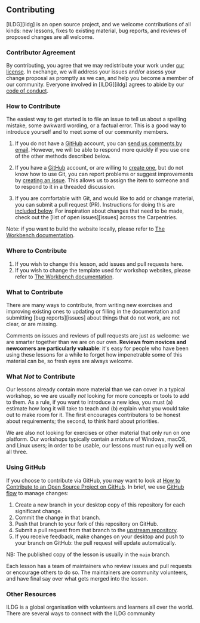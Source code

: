 ## Contributing

[ILDG][ildg] is an open source project,
and we welcome contributions of all kinds:
new lessons,
fixes to
existing material, bug reports, and reviews of proposed changes are all
welcome.

### Contributor Agreement

By contributing, you agree that we may redistribute your work under [our
license](LICENSE.md). In exchange, we will address your issues and/or assess
your change proposal as promptly as we can, and help you become a member of our
community. Everyone involved in [ILDG][ildg] agrees to abide by
our [code of conduct](CODE_OF_CONDUCT.md).

### How to Contribute

The easiest way to get started is to file an issue to tell us about a spelling
mistake, some awkward wording, or a factual error. This is a good way to
introduce yourself and to meet some of our community members.

1. If you do not have a [GitHub][github] account, you can [send us comments by
   email][contact]. However, we will be able to respond more quickly if you use
   one of the other methods described below.

2. If you have a [GitHub][github] account, or are willing to [create
   one][github-join], but do not know how to use Git, you can report problems
   or suggest improvements by [creating an issue][repo-issues]. This allows us
   to assign the item to someone and to respond to it in a threaded discussion.

3. If you are comfortable with Git, and would like to add or change material,
   you can submit a pull request (PR). Instructions for doing this are
   [included below](#using-github). For inspiration about changes that need to
   be made, check out the [list of open issues][issues] across the Carpentries.

Note: if you want to build the website locally, please refer to [The Workbench
documentation][template-doc].

### Where to Contribute

1. If you wish to change this lesson, add issues and pull requests here.
2. If you wish to change the template used for workshop websites, please refer
   to [The Workbench documentation][template-doc].


### What to Contribute

There are many ways to contribute, from writing new exercises and improving
existing ones to updating or filling in the documentation and submitting [bug
reports][issues] about things that do not work, are not clear, or are missing.

Comments on issues and reviews of pull requests are just as welcome: we are
smarter together than we are on our own. **Reviews from novices and newcomers
are particularly valuable**: it's easy for people who have been using these
lessons for a while to forget how impenetrable some of this material can be, so
fresh eyes are always welcome.

### What *Not* to Contribute

Our lessons already contain more material than we can cover in a typical
workshop, so we are usually *not* looking for more concepts or tools to add to
them. As a rule, if you want to introduce a new idea, you must (a) estimate how
long it will take to teach and (b) explain what you would take out to make room
for it. The first encourages contributors to be honest about requirements; the
second, to think hard about priorities.

We are also not looking for exercises or other material that only run on one
platform. Our workshops typically contain a mixture of Windows, macOS, and
Linux users; in order to be usable, our lessons must run equally well on all
three.

### Using GitHub

If you choose to contribute via GitHub, you may want to look at [How to
Contribute to an Open Source Project on GitHub][how-contribute]. In brief, we
use [GitHub flow][github-flow] to manage changes:

1. Create a new branch in your desktop copy of this repository for each
   significant change.
2. Commit the change in that branch.
3. Push that branch to your fork of this repository on GitHub.
4. Submit a pull request from that branch to the [upstream repository][repo].
5. If you receive feedback, make changes on your desktop and push to your
   branch on GitHub: the pull request will update automatically.

NB: The published copy of the lesson is usually in the `main` branch.

Each lesson has a team of maintainers who review issues and pull requests or
encourage others to do so. The maintainers are community volunteers, and have
final say over what gets merged into the lesson.

### Other Resources

ILDG is a global organisation with volunteers and learners all over
the world.
There are several ways to connect with the ILDG
community 

[repo]: https://github.com/edbennett/ildg-handson
[repo-issues]: https://example.com/edbennett/ildg-handson
[contact]: mailto:e.j.bennett@swansea.ac.uk
[github]: https://github.com
[github-flow]: https://guides.github.com/introduction/flow/
[github-join]: https://github.com/join
[how-contribute]: https://egghead.io/courses/how-to-contribute-to-an-open-source-project-on-github
[template-doc]: https://carpentries.github.io/workbench/
